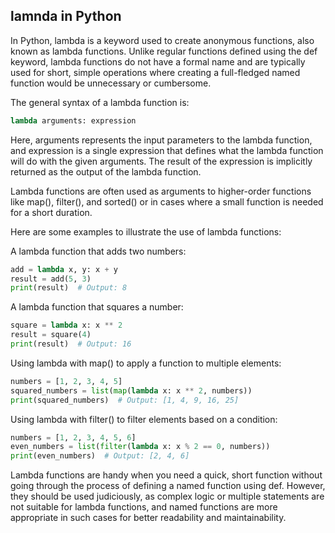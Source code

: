 ## lamnda in Python
In Python, lambda is a keyword used to create anonymous functions, also known as lambda functions. Unlike regular functions defined using the def keyword, lambda functions do not have a formal name and are typically used for short, simple operations where creating a full-fledged named function would be unnecessary or cumbersome.

The general syntax of a lambda function is:

```python
lambda arguments: expression
```

Here, arguments represents the input parameters to the lambda function, and expression is a single expression that defines what the lambda function will do with the given arguments. The result of the expression is implicitly returned as the output of the lambda function.

Lambda functions are often used as arguments to higher-order functions like map(), filter(), and sorted() or in cases where a small function is needed for a short duration.

Here are some examples to illustrate the use of lambda functions:

A lambda function that adds two numbers:
```python
add = lambda x, y: x + y
result = add(5, 3)
print(result)  # Output: 8
```
A lambda function that squares a number:
```python
square = lambda x: x ** 2
result = square(4)
print(result)  # Output: 16
```
Using lambda with map() to apply a function to multiple elements:
```python
numbers = [1, 2, 3, 4, 5]
squared_numbers = list(map(lambda x: x ** 2, numbers))
print(squared_numbers)  # Output: [1, 4, 9, 16, 25]
```
Using lambda with filter() to filter elements based on a condition:
```python
numbers = [1, 2, 3, 4, 5, 6]
even_numbers = list(filter(lambda x: x % 2 == 0, numbers))
print(even_numbers)  # Output: [2, 4, 6]
```

Lambda functions are handy when you need a quick, short function without going through the process of defining a named function using def. However, they should be used judiciously, as complex logic or multiple statements are not suitable for lambda functions, and named functions are more appropriate in such cases for better readability and maintainability.
